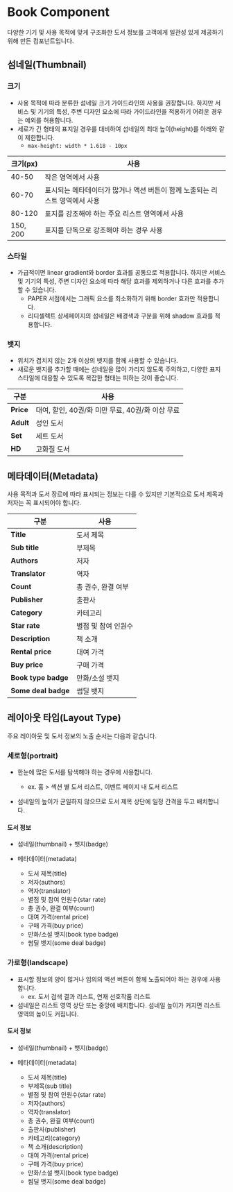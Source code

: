 # Book Component

다양한 기기 및 사용 목적에 맞게 구조화한 도서 정보를 고객에게 일관성 있게 제공하기 위해 만든 컴포넌트입니다.

## 섬네일(Thumbnail)

### 크기 

- 사용 목적에 따라 분류한 섬네일 크기 가이드라인의 사용을 권장합니다. 하지만 서비스 및 기기의 특성, 주변 디자인 요소에 따라 가이드라인을 적용하기 어려운 경우는 예외를 허용합니다.
- 세로가 긴 형태의 표지일 경우를 대비하여 섬네일의 최대 높이(height)를 아래와 같이 제한합니다.
  - `max-height: width * 1.618 - 10px`

| 크기(px) | 사용                                                         |
| -------- | ------------------------------------------------------------ |
| 40-50    | 작은 영역에서 사용                                           |
| 60-70    | 표시되는 메타데이터가 많거나 액션 버튼이 함께 노출되는 리스트 영역에서 사용 |
| 80-120   | 표지를 강조해야 하는 주요 리스트 영역에서 사용               |
| 150, 200 | 표지를 단독으로 강조해야 하는 경우 사용                      |

### 스타일

- 가급적이면 linear gradient와 border 효과를 공통으로 적용합니다. 하지만 서비스 및 기기의 특성, 주변 디자인 요소에 따라 해당 효과를 제외하거나 다른 효과를 추가할 수 있습니다.
  - PAPER 서점에서는 그래픽 요소를 최소화하기 위해 border 효과만 적용합니다.
  - 리디셀렉트 상세페이지의 섬네일은 배경색과 구분을 위해 shadow 효과를 적용합니다.

### 뱃지

- 위치가 겹치지 않는 2개 이상의 뱃지를 함께 사용할 수 있습니다.
- 새로운 뱃지를 추가할 때에는 섬네일을 많이 가리지 않도록 주의하고, 다양한 표지 스타일에 대응할 수 있도록 복잡한 형태는 피하는 것이 좋습니다.

| 구분      | 사용                                             |
| --------- | ------------------------------------------------ |
| **Price** | 대여, 할인, 40권/화 미만 무료, 40권/화 이상 무료 |
| **Adult** | 성인 도서                                        |
| **Set**   | 세트 도서                                        |
| **HD**    | 고화질 도서                                      |

## 메타데이터(Metadata)

사용 목적과 도서 장르에 따라 표시되는 정보는 다를 수 있지만 기본적으로 도서 제목과 저자는 꼭 표시되어야 합니다.

| 구분                | 사용                |
| ------------------- | ------------------- |
| **Title**           | 도서 제목           |
| **Sub title**       | 부제목              |
| **Authors**         | 저자                |
| **Translator**      | 역자                |
| **Count**           | 총 권수, 완결 여부  |
| **Publisher**       | 출판사              |
| **Category**        | 카테고리            |
| **Star rate**       | 별점 및 참여 인원수 |
| **Description**     | 책 소개             |
| **Rental price**    | 대여 가격           |
| **Buy price**       | 구매 가격           |
| **Book type badge** | 만화/소설 뱃지      |
| **Some deal badge** | 썸딜 뱃지           |

## 레이아웃 타입(Layout Type)

주요 레이아웃 및 도서 정보의 노출 순서는 다음과 같습니다. 

### 세로형(portrait)

- 한눈에 많은 도서를 탐색해야 하는 경우에 사용합니다. 

  - ex. 홈 > 섹션 별 도서 리스트, 이벤트 페이지 내 도서 리스트
- 섬네일의 높이가 균일하지 않으므로 도서 제목 상단에 일정 간격을 두고 배치합니다.

#### 도서 정보

- 섬네일(thumbnail) + 뱃지(badge)

- 메타데이터(metadata)
  - 도서 제목(title)
  - 저자(authors)
  - 역자(translator)
  - 별점 및 참여 인원수(star rate)
  - 총 권수, 완결 여부(count)
  - 대여 가격(rental price)
  - 구매 가격(buy price)
  - 만화/소설 뱃지(book type badge)
  - 썸딜 뱃지(some deal badge)

### 가로형(landscape)

- 표시할 정보의 양이 많거나 임의의 액션 버튼이 함께 노출되어야 하는 경우에 사용합니다.
  - ex. 도서 검색 결과 리스트, 연재 선호작품 리스트
- 섬네일은 리스트 영역 상단 또는 중앙에 배치합니다. 섬네일 높이가 커지면 리스트 영역의 높이도 커집니다.

#### 도서 정보

- 섬네일(thumbnail) + 뱃지(badge)

- 메타데이터(metadata)

  - 도서 제목(title)
  - 부제목(sub title)
  - 별점 및 참여 인원수(star rate)
  - 저자(authors)
  - 역자(translator)
  - 총 권수, 완결 여부(count)
  - 출판사(publisher)
  - 카테고리(category)
  - 책 소개(description)
  - 대여 가격(rental price)
  - 구매 가격(buy price)
  - 만화/소설 뱃지(book type badge)
  - 썸딜 뱃지(some deal badge)

